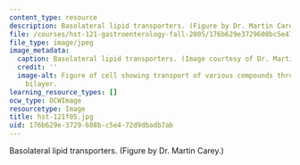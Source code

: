 ```yaml
---
content_type: resource
description: Basolateral lipid transporters. (Figure by Dr. Martin Carey.)
file: /courses/hst-121-gastroenterology-fall-2005/176b629e3729608bc5e472d9dbadb7ab_hst-121f05.jpg
file_type: image/jpeg
image_metadata:
  caption: Basolateral lipid transporters. (Image courtesy of Dr. Martin Carey.)
  credit: ''
  image-alt: Figure of cell showing transport of various compounds through the lipid
    bilayer.
learning_resource_types: []
ocw_type: OCWImage
resourcetype: Image
title: hst-121f05.jpg
uid: 176b629e-3729-608b-c5e4-72d9dbadb7ab
---
```

Basolateral lipid transporters. (Figure by Dr. Martin Carey.)

